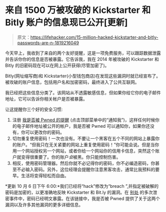 # 来自 1500 万被攻破的 Kickstarter 和 Bitly 账户的信息现已公开[更新]

> 原文：<https://lifehacker.com/15-million-hacked-kickstarter-and-bitly-passwords-are-n-1819216049>

今天早上，我收到了来自的两个友好提醒，这是一项免费服务，可以跟踪数据泄露并告诉你你的信息是否被暴露。它告诉我，我在 2014 年被攻破的 Kickstarter 和 Bitly 的旧密码现在可以在网上公开获得(尽管加密了)。



Bitly(网址缩写商)和 Kickstarter(小型钱包商店)在发现这些漏洞时就已经宣布了。被攻破的账户信息，包括用户名和加密密码，最终进入了公共互联网。

我已经把这些信息分类了。该网站从不透露敏感信息，但如果你给它你的电子邮件地址，它可以告诉你相关帐户是否被暴露。

让这提醒你三个好的安全习惯:

1.  注册 [我是否被 Pwned 的提醒](https://haveibeenpwned.com/) (点击顶部菜单中的“通知我”)，这样任何时候你的电子邮件地址被公开的帐户，我是否被 Pwned 可以通知你，如果你还没有，你可以更改你的密码。
2.  切勿重复使用密码！一次也没有。不要让一个黑客在五个不同的网站上暴露你的账户。“但我只在无关紧要的网站上重复使用密码！”你可能会说。但是当你用一个网站授权另一个网站，或者你给一个网站你的信用卡信息，突然这个账户就变得很重要了。你的账户*会*被黑。你只能控制伤害。
3.  相反，使用密码管理器。然后你就不必记得你的密码，你不必编造密码，你甚至不必输入密码。另外，这位经理会提醒你注意黑客攻击，通常比我预料的要早。生活将变得轻松而自由。

*更新 10 月 6 日下午 6:00:*我们已经将“hack”修改为“breach ”,并指定被破解的密码是加密的，以更准确地反映 Kickstarter 和 Bit.ly 的漏洞。在 [别处](https://haveibeenpwned.com/PwnedWebsites) 的多次泄密事件中，密码已经明文暴露。在该链接中，我是否被 Pwned 提供了关于这两个漏洞以及许多其他漏洞的更多详细信息。
